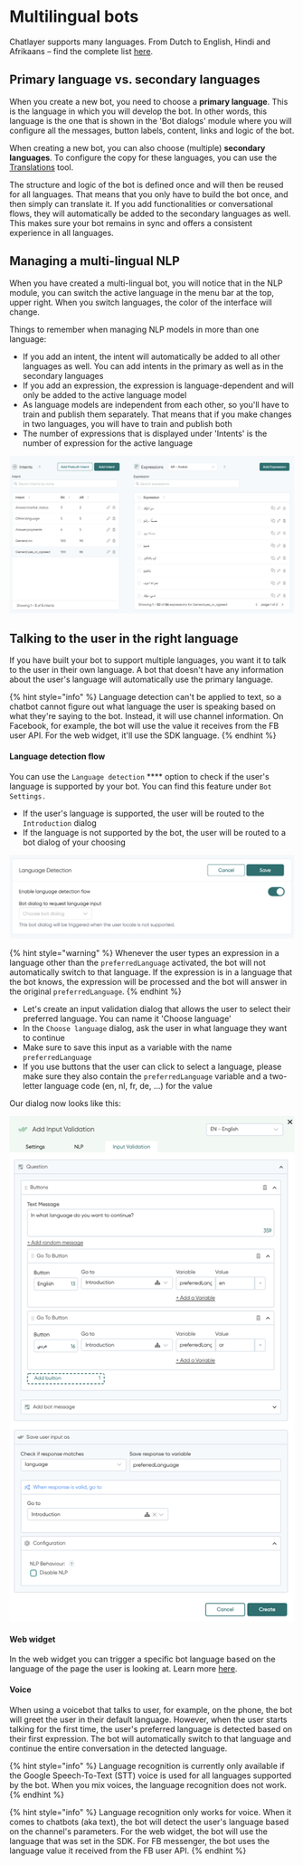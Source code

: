 # Multilingual bots

Chatlayer supports many languages. From Dutch to English, Hindi and Afrikaans – find the complete list [here](../natural-language-processing-nlp/supported-languages.md).

## Primary language vs. secondary languages

When you create a new bot, you need to choose a **primary language**. This is the language in which you will develop the bot. In other words, this language is the one that is shown in the 'Bot dialogs' module where you will configure all the messages, button labels, content, links and logic of the bot.

When creating a new bot, you can also choose (multiple) **secondary languages**. To configure the copy for these languages, you can use the [Translations](translations.md) tool.&#x20;

The structure and logic of the bot is defined once and will then be reused for all languages. That means that you only have to build the bot once, and then simply can translate it. If you add functionalities or conversational flows, they will automatically be added to the secondary languages as well. This makes sure your bot remains in sync and offers a consistent experience in all languages.

## Managing a multi-lingual NLP

When you have created a multi-lingual bot, you will notice that in the NLP module, you can switch the active language in the menu bar at the top, upper right. When you switch languages, the color of the interface will change.

Things to remember when managing NLP models in more than one language:

* If you add an intent, the intent will automatically be added to all other languages as well. You can add intents in the primary as well as in the secondary languages
* If you add an expression, the expression is language-dependent and will only be added to the active language model
* As language models are independent from each other, so you'll have to train and publish them separately. That means that if you make changes in two languages, you will have to train and publish both
* The number of expressions that is displayed under 'Intents' is the number of expression for the active language

![A bot that speaks both English and Arabic](<../../.gitbook/assets/image (656).png>)

## Talking to the user in the right language

If you have built your bot to support multiple languages, you want it to talk to the user in their own language. A bot that doesn't have any information about the user's language will automatically use the primary language.

{% hint style="info" %}
Language detection can't be applied to text, so a chatbot cannot figure out what language the user is speaking based on what they're saying to the bot. Instead, it will use channel information. On Facebook, for example, the bot will use the value it receives from the FB user API. For the web widget, it'll use the SDK language.
{% endhint %}

#### Language detection flow

You can use the `Language detection` **** option to check if the user's language is supported by your bot. You can find this feature under `Bot Settings.`

* If the user's language is supported, the user will be routed to the `Introduction` dialog
* If the language is not supported by the bot, the user will be routed to a bot dialog of your choosing

![](<../../.gitbook/assets/image (654).png>)

{% hint style="warning" %}
Whenever the user types an expression in a language other than the `preferredLanguage` activated, the bot will not automatically switch to that language. If the expression is in a language that the bot knows, the expression will be processed and the bot will answer in the original `preferredLanguage`.
{% endhint %}

* Let's create an input validation dialog that allows the user to select their preferred language. You can name it 'Choose language'
* In the `Choose language` dialog, ask the user in what language they want to continue
* Make sure to save this input as a variable with the name `preferredLanguage`&#x20;
* If you use buttons that the user can click to select a language, please make sure they also contain the `preferredLanguage` variable and a two-letter language code (en, nl, fr, de, ...) for the value

Our dialog now looks like this:

![Click on the image to enlarge it](<../../.gitbook/assets/image (652) (1).png>)

#### Web widget

In the web widget you can trigger a specific bot language based on the language of the page the user is looking at. Learn more [here](../../channels/webwidget/#default-locale).

#### Voice

When using a voicebot that talks to user, for example, on the phone, the bot will greet the user in their default language. However, when the user starts talking for the first time, the user's preferred language is detected based on their first expression. The bot will automatically switch to that language and continue the entire conversation in the detected language.

{% hint style="info" %}
Language recognition is currently only available if the Google Speech-To-Text (STT) voice is used for all languages supported by the bot. When you mix voices, the language recognition does not work.
{% endhint %}

{% hint style="info" %}
Language recognition only works for voice. When it comes to chatbots (aka text), the bot will detect the user's language based on the channel's parameters. For the web widget, the bot will use the language that was set in the SDK. For FB messenger, the bot uses the language value it received from the FB user API.
{% endhint %}
